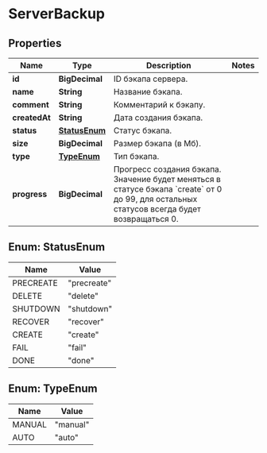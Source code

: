 

# ServerBackup


## Properties

| Name | Type | Description | Notes |
|------------ | ------------- | ------------- | -------------|
|**id** | **BigDecimal** | ID бэкапа сервера. |  |
|**name** | **String** | Название бэкапа. |  |
|**comment** | **String** | Комментарий к бэкапу. |  |
|**createdAt** | **String** | Дата создания бэкапа. |  |
|**status** | [**StatusEnum**](#StatusEnum) | Статус бэкапа. |  |
|**size** | **BigDecimal** | Размер бэкапа (в Мб). |  |
|**type** | [**TypeEnum**](#TypeEnum) | Тип бэкапа. |  |
|**progress** | **BigDecimal** | Прогресс создания бэкапа. Значение будет меняться в статусе бэкапа &#x60;create&#x60; от 0 до 99, для остальных статусов всегда будет возвращаться 0. |  |



## Enum: StatusEnum

| Name | Value |
|---- | -----|
| PRECREATE | &quot;precreate&quot; |
| DELETE | &quot;delete&quot; |
| SHUTDOWN | &quot;shutdown&quot; |
| RECOVER | &quot;recover&quot; |
| CREATE | &quot;create&quot; |
| FAIL | &quot;fail&quot; |
| DONE | &quot;done&quot; |



## Enum: TypeEnum

| Name | Value |
|---- | -----|
| MANUAL | &quot;manual&quot; |
| AUTO | &quot;auto&quot; |



